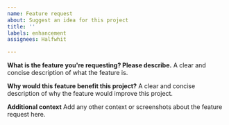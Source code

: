 ```yaml
---
name: Feature request
about: Suggest an idea for this project
title: ''
labels: enhancement
assignees: Halfwhit

---
```


**What is the feature you're requesting? Please describe.**
A clear and concise description of what the feature is.

**Why would this feature benefit this project?**
A clear and concise description of why the feature would improve this project.

**Additional context**
Add any other context or screenshots about the feature request here.
